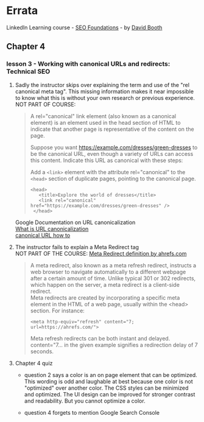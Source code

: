 # Errata
LinkedIn Learning course - [SEO Foundations](https://www.linkedin.com/learning/seo-foundations-14828080) - by [David Booth](https://www.linkedin.com/learning/instructors/david-booth)


## Chapter 4 
### lesson 3 - Working with canonical URLs and redirects: Technical SEO<br>
   
1. Sadly the instructor skips over explaining the term and use of the "rel canonical meta tag". This missing information makes it near impossible to know what this is without your own research or previous experience.<br>
    NOT PART OF COURSE: 
    <blockquote cite="https://developers.google.com/search/docs/crawling-indexing/consolidate-duplicate-urls">
    A rel="canonical" link element (also known as a canonical element) is an element used in the head section of HTML to indicate that another page is representative of the content on the page.
    
    Suppose you want https://example.com/dresses/green-dresses to be the canonical URL, even though a variety of URLs can access this content. Indicate this URL as canonical with these steps:
    
    Add a `<link>` element with the attribute rel="canonical" to the `<head>` section of duplicate pages, pointing to the canonical page. 

    <pre><code>&lt;head>
      &lt;title>Explore the world of dresses&lt;/title>
      &lt;link rel="canonical" href="https://example.com/dresses/green-dresses" />
    &lt;/head></code></pre>
    </blockquote>
    
    Google Documentation on URL canonicalization<br> 
    [What is URL canonicalization](https://developers.google.com/search/docs/crawling-indexing/canonicalization)<br>
    [canonical URL how to](https://developers.google.com/search/docs/crawling-indexing/consolidate-duplicate-urls)

2. The instructor fails to explain a Meta Redirect tag<br>
    NOT PART OF THE COURSE: [Meta Redirect definition by ahrefs.com](https://ahrefs.com/seo/glossary/meta-redirect)
    
      <blockquote cite="https://ahrefs.com/seo/glossary/meta-redirect">
      A meta redirect, also known as a meta refresh redirect, instructs a web browser to navigate automatically to a different webpage after a certain amount of time. Unlike typical 301 or 302 redirects, which happen on the server, a meta redirect is a client-side redirect.<br>
      Meta redirects are created by incorporating a specific meta element in the HTML of a web page, usually within the &lt;head> section. For instance:
      <pre><code>&lt;meta http-equiv="refresh" content="7; url=https://ahrefs.com/"></code></pre>
      Meta refresh redirects can be both instant and delayed.
      content="7... in the given example signifies a redirection delay of 7 seconds.
      </blockquote>


3. Chapter 4 quiz
   - question 2 says a color is an on page element that can be optimized. This wording is odd and laughable at best because one color is not "optimized" over another color. The CSS styles can be minimized and optimized. The UI design can be improved for stronger contrast and readability. But you cannot optimize a color.
   
   - question 4 forgets to mention Google Search Console




